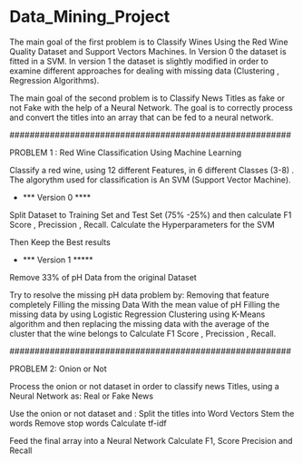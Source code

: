 # Data_Mining_Project

The main goal of the first problem is to Classify Wines Using the Red Wine Quality Dataset and Support Vectors Machines. 
In Version 0 the dataset is fitted in a SVM. 
In version 1 the dataset is slightly modified in order to examine different approaches for dealing with  missing data (Clustering , Regression Algorithms).

The main goal of the second problem is to Classify News Titles as fake or not Fake with the help of a Neural Network. The goal is to correctly process and 
convert the titles into an array that can be fed to a neural network.

########################################################

PROBLEM 1 : Red Wine Classification Using Machine Learning

Classify a red wine, using 12 different Features, in 6 different Classes (3-8) . The algorythm used for classification is An SVM (Support Vector Machine).

- *** Version 0 ****

Split Dataset to Training Set and Test Set (75% -25%) and then calculate F1 Score , Precission , Recall.
Calculate the Hyperparameters for the SVM

Then Keep the Best results

- *** Version 1 *****

Remove 33% of pH Data from the original Dataset

Try to resolve the missing pH data problem by:
  Removing that feature completely
  Filling the missing Data With the mean value of pH
  Filling the missing data by using Logistic Regression
  Clustering using K-Means algorithm and then replacing the missing data with the average of the cluster that the wine belongs to
Calculate F1 Score , Precission , Recall.


########################################################

PROBLEM 2: Onion or Not 

Process the onion or not dataset in order to classify news Titles, using a Neural Network as: Real or Fake News 

Use the onion or not dataset and :
  Split the titles into Word Vectors
  Stem the words 
  Remove stop words 
  Calculate tf-idf

Feed the final array into a Neural Network 
Calculate F1, Score Precision and Recall
